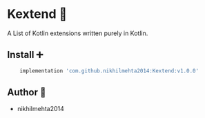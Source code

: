 # Kextend :handshake:
A List of Kotlin extensions written purely in Kotlin.

## Install :heavy_plus_sign:

```groovy
    implementation 'com.github.nikhilmehta2014:Kextend:v1.0.0'
```

## Author :man:

- nikhilmehta2014
